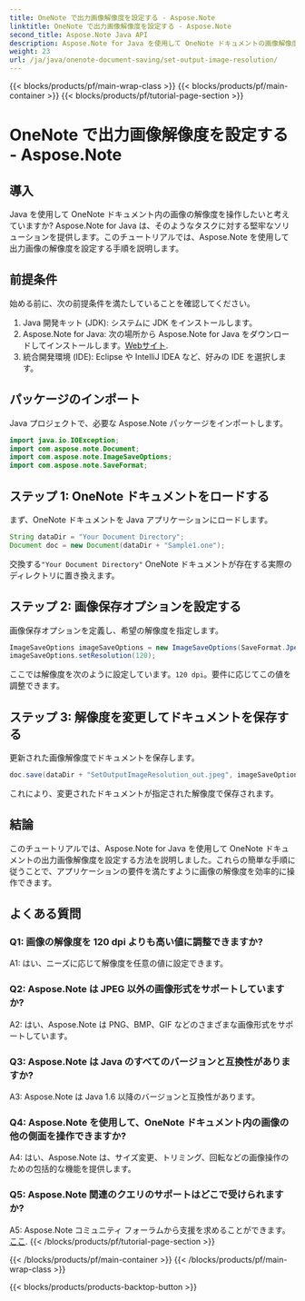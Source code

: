 ```yaml
---
title: OneNote で出力画像解像度を設定する - Aspose.Note
linktitle: OneNote で出力画像解像度を設定する - Aspose.Note
second_title: Aspose.Note Java API
description: Aspose.Note for Java を使用して OneNote ドキュメントの画像解像度を調整する方法を学習します。ステップバイステップのガイドに従って簡単に実装してください
weight: 23
url: /ja/java/onenote-document-saving/set-output-image-resolution/
---
```


{{< blocks/products/pf/main-wrap-class >}}
{{< blocks/products/pf/main-container >}}
{{< blocks/products/pf/tutorial-page-section >}}

# OneNote で出力画像解像度を設定する - Aspose.Note

## 導入

Java を使用して OneNote ドキュメント内の画像の解像度を操作したいと考えていますか? Aspose.Note for Java は、そのようなタスクに対する堅牢なソリューションを提供します。このチュートリアルでは、Aspose.Note を使用して出力画像の解像度を設定する手順を説明します。

## 前提条件

始める前に、次の前提条件を満たしていることを確認してください。

1. Java 開発キット (JDK): システムに JDK をインストールします。
2. Aspose.Note for Java: 次の場所から Aspose.Note for Java をダウンロードしてインストールします。[Webサイト](https://releases.aspose.com/note/java/).
3. 統合開発環境 (IDE): Eclipse や IntelliJ IDEA など、好みの IDE を選択します。

## パッケージのインポート

Java プロジェクトで、必要な Aspose.Note パッケージをインポートします。

```java
import java.io.IOException;
import com.aspose.note.Document;
import com.aspose.note.ImageSaveOptions;
import com.aspose.note.SaveFormat;
```

## ステップ 1: OneNote ドキュメントをロードする

まず、OneNote ドキュメントを Java アプリケーションにロードします。

```java
String dataDir = "Your Document Directory";
Document doc = new Document(dataDir + "Sample1.one");
```

交換する`"Your Document Directory"` OneNote ドキュメントが存在する実際のディレクトリに置き換えます。

## ステップ 2: 画像保存オプションを設定する

画像保存オプションを定義し、希望の解像度を指定します。

```java
ImageSaveOptions imageSaveOptions = new ImageSaveOptions(SaveFormat.Jpeg);
imageSaveOptions.setResolution(120);
```

ここでは解像度を次のように設定しています。`120 dpi`。要件に応じてこの値を調整できます。

## ステップ 3: 解像度を変更してドキュメントを保存する

更新された画像解像度でドキュメントを保存します。

```java
doc.save(dataDir + "SetOutputImageResolution_out.jpeg", imageSaveOptions);
```

これにより、変更されたドキュメントが指定された解像度で保存されます。

## 結論

このチュートリアルでは、Aspose.Note for Java を使用して OneNote ドキュメントの出力画像解像度を設定する方法を説明しました。これらの簡単な手順に従うことで、アプリケーションの要件を満たすように画像の解像度を効率的に操作できます。


## よくある質問

### Q1: 画像の解像度を 120 dpi よりも高い値に調整できますか?

A1: はい、ニーズに応じて解像度を任意の値に設定できます。

### Q2: Aspose.Note は JPEG 以外の画像形式をサポートしていますか?

A2: はい、Aspose.Note は PNG、BMP、GIF などのさまざまな画像形式をサポートしています。

### Q3: Aspose.Note は Java のすべてのバージョンと互換性がありますか?

A3: Aspose.Note は Java 1.6 以降のバージョンと互換性があります。

### Q4: Aspose.Note を使用して、OneNote ドキュメント内の画像の他の側面を操作できますか?

A4: はい、Aspose.Note は、サイズ変更、トリミング、回転などの画像操作のための包括的な機能を提供します。

### Q5: Aspose.Note 関連のクエリのサポートはどこで受けられますか?

 A5: Aspose.Note コミュニティ フォーラムから支援を求めることができます。[ここ](https://forum.aspose.com/c/note/28).
{{< /blocks/products/pf/tutorial-page-section >}}

{{< /blocks/products/pf/main-container >}}
{{< /blocks/products/pf/main-wrap-class >}}

{{< blocks/products/products-backtop-button >}}
